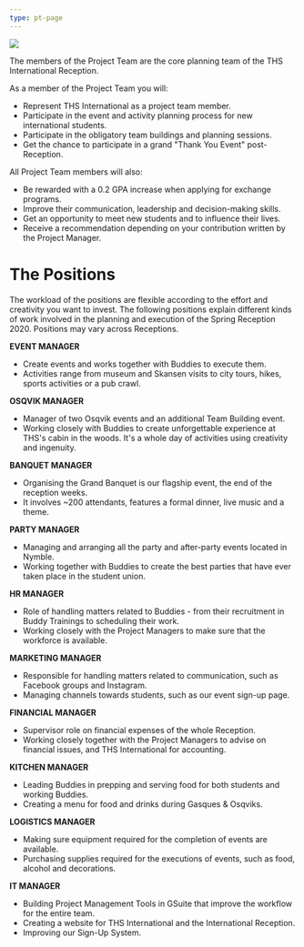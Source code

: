 ```yaml
---
type: pt-page
---
```

![](/./pt-collage-4.jpg)

The members of the Project Team are the core planning team of the THS International Reception.  

As a member of the Project Team you will:

* Represent THS International as a project team member.
* Participate in the event and activity planning process for new international students.
* Participate in the obligatory team buildings and planning sessions.
* Get the chance to participate in a grand "Thank You Event" post-Reception.

All Project Team members will also:

* Be rewarded with a 0.2 GPA increase when applying for exchange programs.
* Improve their communication, leadership and decision-making skills.
* Get an opportunity to meet new students and to influence their lives.
* Receive a recommendation depending on your contribution written by the Project Manager.

# **The Positions**

The workload of the positions are flexible according to the effort and creativity you want to invest. The following positions explain different kinds of work involved in the planning and execution of the Spring Reception 2020. Positions may vary across Receptions. 

**EVENT MANAGER**

* Create events and works together with Buddies to execute them.
* Activities range from museum and Skansen visits to city tours, hikes, sports activities or a pub crawl.

**OSQVIK MANAGER**

* Manager of two Osqvik events and an additional Team Building event.
* Working closely with Buddies to create unforgettable experience at THS's cabin in the woods. It's a whole day of activities using creativity and ingenuity. 

**BANQUET MANAGER**

* Organising the Grand Banquet is our flagship event, the end of the reception weeks.
* It involves ~200 attendants, features a formal dinner, live music and a theme.

**PARTY MANAGER**

* Managing and arranging all the party and after-party events located in Nymble.
* Working together with Buddies to create the best parties that have ever taken place in the student union.

**HR MANAGER**

* Role of handling matters related to Buddies - from their recruitment in Buddy Trainings to scheduling their work.
* Working closely with the Project Managers to make sure that the workforce is available.

**MARKETING MANAGER**

* Responsible for handling matters related to communication, such as Facebook groups and Instagram.
* Managing channels towards students, such as our event sign-up page.

**FINANCIAL MANAGER**

* Supervisor role on financial expenses of the whole Reception.
* Working closely together with the Project Managers to advise on financial issues, and THS International for accounting.

**KITCHEN MANAGER**

* Leading Buddies in prepping and serving food for both students and working Buddies.
* Creating a menu for food and drinks during Gasques & Osqviks.

**LOGISTICS MANAGER**

* Making sure equipment required for the completion of events are available.
* Purchasing supplies required for the executions of events, such as food, alcohol and decorations.

**IT MANAGER**

* Building Project Management Tools in GSuite that improve the workflow for the entire team.
* Creating a website for THS International and the International Reception. 
* Improving our Sign-Up System.
